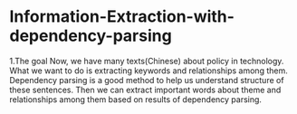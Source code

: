 # Information-Extraction-with-dependency-parsing
1.The goal
Now, we have many texts(Chinese) about policy in technology. What we want to do is extracting keywords and relationships among them. 
Dependency parsing is a good method to help us understand structure of these sentences. Then we can extract important words about theme
and relationships among them based on results of dependency parsing.
